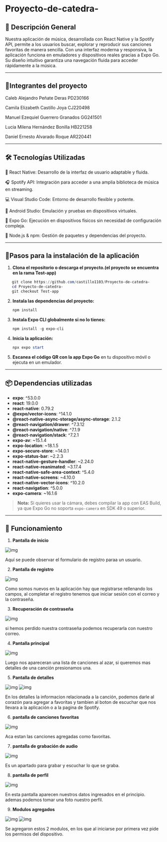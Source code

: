 # Proyecto-de-catedra-

<h2>📌 Descripción General</h2>

Nuestra aplicación de música, desarrollada con React Native y la Spotify API, permite a los usuarios buscar, explorar y reproducir sus canciones favoritas de manera sencilla. Con una interfaz moderna y responsiva, la aplicación funciona en emuladores y dispositivos reales gracias a Expo Go. Su diseño intuitivo garantiza una navegación fluida para acceder rápidamente a la música.

----------------------------------------------------------------------------------------------------

<h2>👥Integrantes del proyecto</h2>

Caleb Alejandro Peñate Deras       PD230166

Camila Elizabeth Castillo Joya     CJ220498

Manuel Ezequiel Guerrero Granados  GG241501

Lucia Milena Hernández Bonilla     HB221258

Daniel Ernesto Alvarado Roque      AR220441

---------------------------------------------------------------------------------------------------------------------------------------------

<h2>🛠️ Tecnologías Utilizadas</h2>

🎵 React Native: Desarrollo de la interfaz de usuario adaptable y fluida.

🎧 Spotify API: Integración para acceder a una amplia biblioteca de música en streaming.

💻 Visual Studio Code: Entorno de desarrollo flexible y potente.

📱 Android Studio: Emulación y pruebas en dispositivos virtuales.

🚀 Expo Go: Ejecución en dispositivos físicos sin necesidad de configuración compleja.

🔧 Node.js & npm: Gestión de paquetes y dependencias del proyecto.

-------------------------------------------------------------------------------------------------------------------

<h2>🚀Pasos para la instalación de la aplicación</h2>

1. **Clona el repositorio o descarga el proyecto.(el proyecto se encuentra en la rama Test-app)**

```powershell
   git clone https://github.com/castillo1103/Proyecto-de-catedra-
   cd Proyecto-de-catedra-
   git checkout Test-app
   ```

2. **Instala las dependencias del proyecto:**
   ```powershell
   npm install
   ```

3. **Instala Expo CLI globalmente si no lo tienes:**
   ```powershell
   npm install -g expo-cli
   ```

4. **Inicia la aplicación:**
   ```powershell
   npx expo start
   ```

5. **Escanea el código QR con la app Expo Go** en tu dispositivo móvil o ejecuta en un emulador.

---------------------------------------------------------------------------------------------------------------------------------------------

## 📦 Dependencias utilizadas

- **expo**: ^53.0.0
- **react**: 19.0.0
- **react-native**: 0.79.2
- **@expo/vector-icons**: ^14.1.0
- **@react-native-async-storage/async-storage**: 2.1.2
- **@react-navigation/drawer**: ^7.3.12
- **@react-navigation/native**: ^7.1.9
- **@react-navigation/stack**: ^7.2.1
- **expo-av**: ~15.1.4
- **expo-location**: ~18.1.5
- **expo-secure-store**: ~14.0.1
- **expo-status-bar**: ~2.2.3
- **react-native-gesture-handler**: ~2.24.0
- **react-native-reanimated**: ~3.17.4
- **react-native-safe-area-context**: ^5.4.0
- **react-native-screens**: ~4.10.0
- **react-native-vector-icons**: ^10.2.0
- **react-navigation**: ^5.0.0
- **expo-camera**: ~16.1.6

> **Nota:** Si quieres usar la cámara, debes compilar la app con EAS Build, ya que Expo Go no soporta `expo-camera` en SDK 49 o superior.

---------------------------------------------------------------------------------------------------------------------------------------------

## 📱 Funcionamiento

1. **Pantalla de inicio**

![img](/Music_App/img/inicio.jpg)

Aquí se puede observar el formulario de registro paraa un usuario.

2. **Pantalla de registro**

![img](/Music_App/img/registro.jpg)

Como somos nuevos en la aplicación hay que registrarse rellenando los campos, al completar el registro tenemos que iniciar sesión con el correo y la contraseña.

3. **Recuperación de contraseña**

![img](/Music_App/img/recuperacion.jpg)

si hemos perdido nuestra contraseña podemos recuperarla con nuestro correo.


4. **Pantalla principal**

![img](/Music_App/img/home.jpg)

Luego nos apareceran una lista de canciones al azar, si queremos mas detalles de una canción presionamos una.

5. **Pantalla de detalles**

![img](/Music_App/img/detalles.jpg)
![img](/Music_App/img/spotify.jpg)

En los detalles la informacion relacionada a la canción, podemos darle al corazón para agregar a favoritas y tambien al boton de escuchar que nos llevara a la aplicación o a la pagina de Spotify.

6. **pantalla de canciones favoritas**

![img](/Music_App/img/favorito.jpg)

Aca estan las canciones agregadas como favoritas.

7. **pantalla de grabación de audio**

![img](/Music_App/img/audio.jpg)

Es un apartado para grabar y escuchar lo que se graba.

8. **pantalla de perfil**

![img](/Music_App/img/perfil.jpg)

En esta pantalla aparecen nuestros datos ingresados en el principio. ademas podemos tomar una foto nuestro perfil.

9. **Modulos agregados**

![img](/Music_App/img/ubicacion.jpg)
![img](/Music_App/img/foto.jpg)

Se agregaron estos 2 modulos, en los que al iniciarse por primera vez pide los permisos del dispositivo.